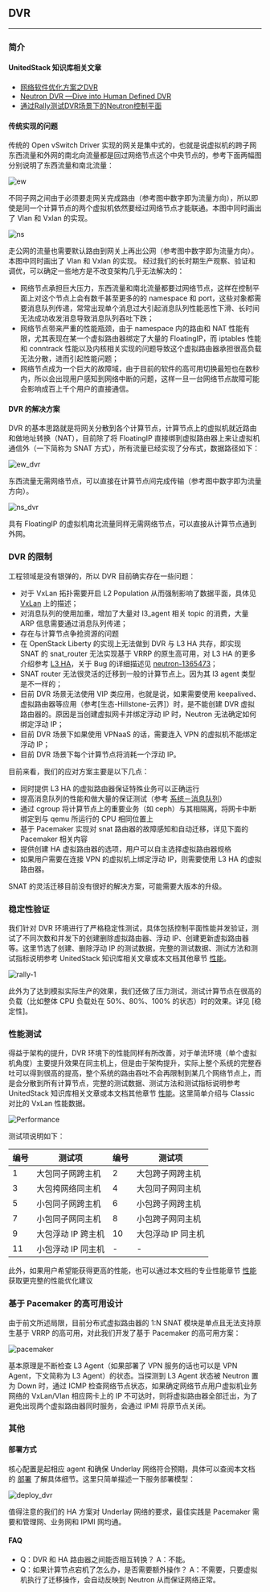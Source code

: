 ## DVR

---

### 简介

#### UnitedStack 知识库相关文章

 - [网络软件优化方案之DVR](https://confluence.ustack.com/pages/viewpage.action?pageId=14024938)
 - [Neutron DVR —Dive into Human Defined DVR](https://confluence.ustack.com/pages/viewpage.action?pageId=16096933)
 - [通过Rally测试DVR场景下的Neutron控制平面](https://confluence.ustack.com/pages/viewpage.action?pageId=16097482)

#### 传统实现的问题

 传统的 Open vSwitch Driver 实现的网关是集中式的，也就是说虚拟机的跨子网东西流量和外网的南北向流量都是回过网络节点这个中央节点的，参考下面两幅图分别说明了东西流量和南北流量：
 
 ![ew][1]
 
 不同子网之间由于必须要走网关完成路由（参考图中数字即为流量方向），所以即使是同一个计算节点的两个虚拟机依然要经过网络节点才能联通。本图中同时画出了 Vlan 和 Vxlan 的实现。
 
 ![ns][2]
 
 走公网的流量也需要默认路由到网关上再出公网（参考图中数字即为流量方向）。本图中同时画出了 Vlan 和 Vxlan 的实现。
 经过我们的长时期生产观察、验证和调优，可以确定一些地方是不改变架构几乎无法解决的：
  - 网络节点承担巨大压力，东西流量和南北流量都要过网络节点，这样在控制平面上对这个节点上会有数千甚至更多的的 namespace 和 port，这些对象都需要消息队列传递，常常出现单个消息过大引起消息队列性能恶性下滑、长时间无法成功收发消息导致消息队列吞吐下跌；
  - 网络节点带来严重的性能瓶颈，由于 namespace 内的路由和 NAT 性能有限，尤其表现在某一个虚拟路由器绑定了大量的 FloatingIP，而 iptables 性能和 conntrack 性能以及内核相关实现的问题导致这个虚拟路由器承担很高负载无法分散，进而引起性能问题；
  - 网络节点成为一个巨大的故障域，由于目前的软件的高可用切换最短也在数秒内，所以会出现用户感知到网络中断的问题，这样一旦一台网络节点故障可能会影响成百上千个用户的直接通信。

#### DVR 的解决方案

DVR 的基本思路就是将网关分散到各个计算节点，计算节点上的虚拟机就近路由和做地址转换（NAT），目前除了将 FloatingIP 直接绑到虚拟路由器上来让虚拟机通信外（一下简称为 SNAT 方式），所有流量已经实现了分布式，数据路径如下：

 ![ew_dvr][3]
 
 东西流量无需网络节点，可以直接在计算节点间完成传输（参考图中数字即为流量方向）。

 ![ns_dvr][4]
 
 具有 FloatingIP 的虚拟机南北流量同样无需网络节点，可以直接从计算节点通到外网。
 
### DVR 的限制

工程领域是没有银弹的，所以 DVR 目前确实存在一些问题：
 - 对于 VxLan 拓扑需要开启 L2 Population 从而强制影响了数据平面，具体见 [VxLan](./vxlan.md) 上的描述；
 - 对消息队列的使用加重，增加了大量对 l3_agent 相关 topic 的消费，大量 ARP 信息需要通过消息队列传递；
 - 存在与计算节点争抢资源的问题
 - 在 OpenStack Liberty 的实现上无法做到 DVR 与 L3 HA 共存，即实现 SNAT 的 snat_router 无法实现基于 VRRP 的原生高可用，对 L3 HA 的更多介绍参考 [L3 HA](./l3_ha.md)，关于 Bug 的详细描述见 [neutron-1365473](https://bugs.launchpad.net/neutron/+bug/1365473)；
 - SNAT router 无法很灵活的迁移到一般的计算节点上。因为其 l3 agent 类型是不一样的；
 - 目前 DVR 场景无法使用 VIP 类应用，也就是说，如果需要使用 keepalived、虚拟路由器等应用（参考[生态-Hillstone-云界]）时，是不能创建 DVR 虚拟路由器的。原因是当创建虚拟网卡并绑定浮动 IP 时，Neutron 无法确定如何绑定浮动 IP；
 - 目前 DVR 场景下如果使用 VPNaaS 的话，需要连入 VPN 的虚拟机不能绑定浮动 IP；
 - 目前 DVR 场景下每个计算节点将消耗一个浮动 IP。

目前来看，我们的应对方案主要是以下几点：
 - 同时提供 L3 HA 的虚拟路由器保证特殊业务可以正确运行
 - 提高消息队列的性能和做大量的保证测试（参考 [系统－消息队列](../system/mq.md)）
 - 通过 cgroup 将计算节点上的重要业务（如 ceph）与其相隔离，将网卡中断绑定到与 qemu 所运行的 CPU 相同位置上
 - 基于 Pacemaker 实现对 snat 路由器的故障感知和自动迁移，详见下面的 Pacemaker 相关内容
 - 提供创建 HA 虚拟路由器的选项，用户可以自主选择虚拟路由器规格
 - 如果用户需要在连接 VPN 的虚拟机上绑定浮动 IP，则需要使用 L3 HA 的虚拟路由器。

 SNAT 的灵活迁移目前没有很好的解决方案，可能需要大版本的升级。
 
### 稳定性验证
 
我们针对 DVR 环境进行了严格稳定性测试，具体包括控制平面性能并发验证，测试了不同次数和并发下的创建删除虚拟路由器、浮动 IP、创建更新虚拟路由器等。这里节选了创建、删除浮动 IP 的测试数据，完整的测试数据、测试方法和测试指标说明参考 UnitedStack 知识库相关文章或本文档其他章节 [性能](../performance/preface.md)。
 
 ![rally-1][5]
 
 此外为了达到模拟实际生产的效果，我们还做了压力测试，测试计算节点在很高的负载（比如整体 CPU 负载处在 50%、80%、100% 的状态）时的效果。详见 [稳定性]。

  
### 性能测试
 
 得益于架构的提升，DVR 环境下的性能同样有所改善，对于单流环境（单个虚拟机角度）主要提升效果在同主机上，但是由于架构提升，实际上整个系统的完整吞吐可以得到很高的提高，整个系统的路由吞吐不会再限制到某几个网络节点上，而是会分散到所有计算节点，完整的测试数据、测试方法和测试指标说明参考 UnitedStack 知识库相关文章或本文档其他章节 [性能](../performance/preface.md)。这里简单介绍与 Classic 对比的 VxLan 性能数据。
 
 ![Performance][7]
 
 测试项说明如下：
 
 | 编号 | 测试项 | 编号 | 测试项 |
 | ------ | -------- | ------ | ------ |
 | 1 | 大包同子网跨主机 | 2 | 大包跨子网跨主机 |
 | 3 | 大包挎网络同主机 | 4 | 大包同子网同主机 |
 | 5 | 小包同子网跨主机 | 6 | 小包跨子网跨主机 |
 | 7 | 小包同子网同主机 | 8 | 小包跨子网同主机 |
 | 9 | 大包浮动 IP 跨主机 | 10 | 大包浮动 IP 同主机 |
 | 11 | 小包浮动 IP 同主机 | - |  - |
 
此外，如果用户希望能获得更高的性能，也可以通过本文档的专业性能章节 [性能](../performance/preface.md) 获取更完整的性能优化建议

### 基于 Pacemaker 的高可用设计

 由于前文所述局限，目前分布式虚拟路由器的 1:N SNAT 模块是单点且无法支持原生基于 VRRP 的高可用，对此我们开发了基于 Pacemaker 的高可用方案：
 
 ![pacemaker][8]
 
 基本原理是不断检查 L3 Agent（如果部署了 VPN 服务的话也可以是 VPN Agent，下文简称为 L3 Agent）的状态。当探测到 L3 Agent 状态被 Neutron 置为 Down 时，通过 ICMP 检查网络节点状态，如果确定网络节点用户虚拟机业务网络的 VxLan/Vlan 相应网卡上的 IP 不可达时，则将虚拟路由器全部迁出，为了避免出现两个虚拟路由器同时服务，会通过 IPMI 将原节点关闭。

### 其他

#### 部署方式

核心配置是起相应 agent 和确保 Underlay 网络符合预期，具体可以查阅本文档的 [部署](../deployment) 了解具体细节。这里只简单描述一下服务部署模型：

![deploy_dvr][6]

值得注意的我们的 HA 方案对 Underlay 网络的要求，最佳实践是 Pacemaker 需要和管理网、业务网和 IPMI 网均通。

#### FAQ

 - Q：DVR 和 HA 路由器之间能否相互转换？
   A：不能。
 - Q：如果计算节点宕机了怎么办，是否需要额外操作？
   A：不需要，只要虚拟机执行了迁移操作，会自动反映到 Neutron 从而保证网络正常。

 
 [1]: ../../images/architecture/scenario-classic-ovs-flowew1.png
 [2]: ../../images/architecture/scenario-classic-ovs-flowns2.png
 [3]: ../../images/architecture/scenario-dvr-flowew1.png
 [4]: ../../images/architecture/scenario-dvr-flowns2.png
 [5]: ../../images/architecture/2016-05-18_00-56-11.png
 [6]: ../../images/architecture/scenario-dvr-services.png
 [7]: ../../images/architecture/DVR_CLA_Performance.png
 [8]: ../../images/architecture/ha_cluster_components_arch.png
